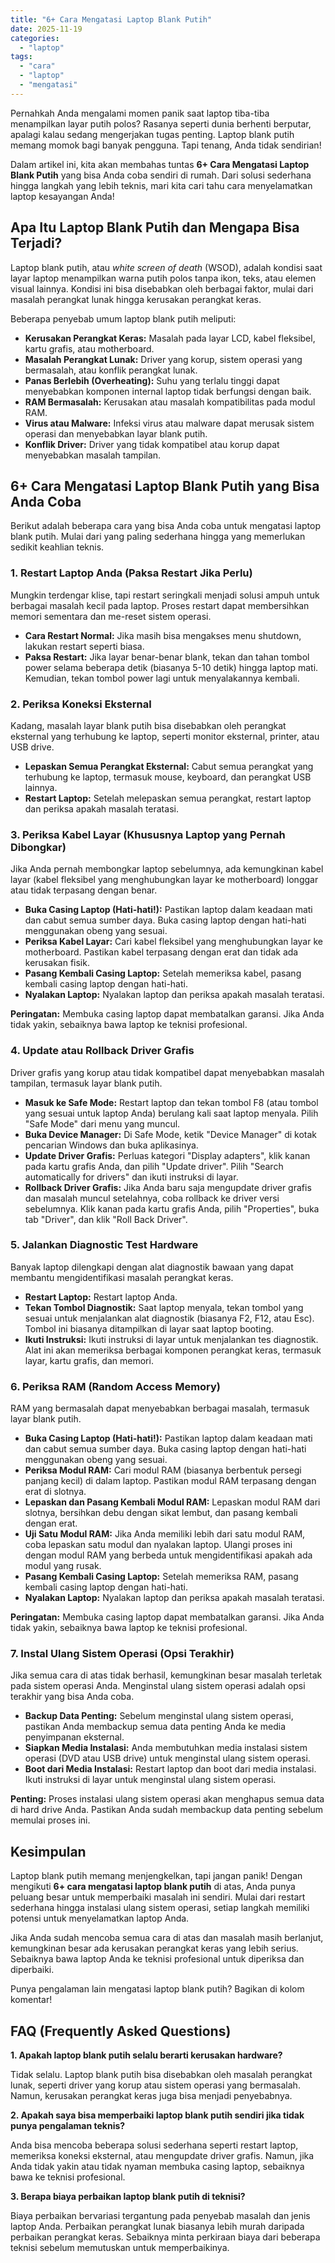 ```yaml
---
title: "6+ Cara Mengatasi Laptop Blank Putih"
date: 2025-11-19
categories: 
  - "laptop"
tags: 
  - "cara"
  - "laptop"
  - "mengatasi"
---
```


Pernahkah Anda mengalami momen panik saat laptop tiba-tiba menampilkan layar putih polos? Rasanya seperti dunia berhenti berputar, apalagi kalau sedang mengerjakan tugas penting. Laptop blank putih memang momok bagi banyak pengguna. Tapi tenang, Anda tidak sendirian!

Dalam artikel ini, kita akan membahas tuntas **6+ Cara Mengatasi Laptop Blank Putih** yang bisa Anda coba sendiri di rumah. Dari solusi sederhana hingga langkah yang lebih teknis, mari kita cari tahu cara menyelamatkan laptop kesayangan Anda!

## Apa Itu Laptop Blank Putih dan Mengapa Bisa Terjadi?

Laptop blank putih, atau _white screen of death_ (WSOD), adalah kondisi saat layar laptop menampilkan warna putih polos tanpa ikon, teks, atau elemen visual lainnya. Kondisi ini bisa disebabkan oleh berbagai faktor, mulai dari masalah perangkat lunak hingga kerusakan perangkat keras.

Beberapa penyebab umum laptop blank putih meliputi:

- **Kerusakan Perangkat Keras:** Masalah pada layar LCD, kabel fleksibel, kartu grafis, atau motherboard.
- **Masalah Perangkat Lunak:** Driver yang korup, sistem operasi yang bermasalah, atau konflik perangkat lunak.
- **Panas Berlebih (Overheating):** Suhu yang terlalu tinggi dapat menyebabkan komponen internal laptop tidak berfungsi dengan baik.
- **RAM Bermasalah:** Kerusakan atau masalah kompatibilitas pada modul RAM.
- **Virus atau Malware:** Infeksi virus atau malware dapat merusak sistem operasi dan menyebabkan layar blank putih.
- **Konflik Driver:** Driver yang tidak kompatibel atau korup dapat menyebabkan masalah tampilan.

## 6+ Cara Mengatasi Laptop Blank Putih yang Bisa Anda Coba

Berikut adalah beberapa cara yang bisa Anda coba untuk mengatasi laptop blank putih. Mulai dari yang paling sederhana hingga yang memerlukan sedikit keahlian teknis.

### 1\. Restart Laptop Anda (Paksa Restart Jika Perlu)

Mungkin terdengar klise, tapi restart seringkali menjadi solusi ampuh untuk berbagai masalah kecil pada laptop. Proses restart dapat membersihkan memori sementara dan me-reset sistem operasi.

- **Cara Restart Normal:** Jika masih bisa mengakses menu shutdown, lakukan restart seperti biasa.
- **Paksa Restart:** Jika layar benar-benar blank, tekan dan tahan tombol power selama beberapa detik (biasanya 5-10 detik) hingga laptop mati. Kemudian, tekan tombol power lagi untuk menyalakannya kembali.

### 2\. Periksa Koneksi Eksternal

Kadang, masalah layar blank putih bisa disebabkan oleh perangkat eksternal yang terhubung ke laptop, seperti monitor eksternal, printer, atau USB drive.

- **Lepaskan Semua Perangkat Eksternal:** Cabut semua perangkat yang terhubung ke laptop, termasuk mouse, keyboard, dan perangkat USB lainnya.
- **Restart Laptop:** Setelah melepaskan semua perangkat, restart laptop dan periksa apakah masalah teratasi.

### 3\. Periksa Kabel Layar (Khususnya Laptop yang Pernah Dibongkar)

Jika Anda pernah membongkar laptop sebelumnya, ada kemungkinan kabel layar (kabel fleksibel yang menghubungkan layar ke motherboard) longgar atau tidak terpasang dengan benar.

- **Buka Casing Laptop (Hati-hati!):** Pastikan laptop dalam keadaan mati dan cabut semua sumber daya. Buka casing laptop dengan hati-hati menggunakan obeng yang sesuai.
- **Periksa Kabel Layar:** Cari kabel fleksibel yang menghubungkan layar ke motherboard. Pastikan kabel terpasang dengan erat dan tidak ada kerusakan fisik.
- **Pasang Kembali Casing Laptop:** Setelah memeriksa kabel, pasang kembali casing laptop dengan hati-hati.
- **Nyalakan Laptop:** Nyalakan laptop dan periksa apakah masalah teratasi.

**Peringatan:** Membuka casing laptop dapat membatalkan garansi. Jika Anda tidak yakin, sebaiknya bawa laptop ke teknisi profesional.

### 4\. Update atau Rollback Driver Grafis

Driver grafis yang korup atau tidak kompatibel dapat menyebabkan masalah tampilan, termasuk layar blank putih.

- **Masuk ke Safe Mode:** Restart laptop dan tekan tombol F8 (atau tombol yang sesuai untuk laptop Anda) berulang kali saat laptop menyala. Pilih "Safe Mode" dari menu yang muncul.
- **Buka Device Manager:** Di Safe Mode, ketik "Device Manager" di kotak pencarian Windows dan buka aplikasinya.
- **Update Driver Grafis:** Perluas kategori "Display adapters", klik kanan pada kartu grafis Anda, dan pilih "Update driver". Pilih "Search automatically for drivers" dan ikuti instruksi di layar.
- **Rollback Driver Grafis:** Jika Anda baru saja mengupdate driver grafis dan masalah muncul setelahnya, coba rollback ke driver versi sebelumnya. Klik kanan pada kartu grafis Anda, pilih "Properties", buka tab "Driver", dan klik "Roll Back Driver".

### 5\. Jalankan Diagnostic Test Hardware

Banyak laptop dilengkapi dengan alat diagnostik bawaan yang dapat membantu mengidentifikasi masalah perangkat keras.

- **Restart Laptop:** Restart laptop Anda.
- **Tekan Tombol Diagnostik:** Saat laptop menyala, tekan tombol yang sesuai untuk menjalankan alat diagnostik (biasanya F2, F12, atau Esc). Tombol ini biasanya ditampilkan di layar saat laptop booting.
- **Ikuti Instruksi:** Ikuti instruksi di layar untuk menjalankan tes diagnostik. Alat ini akan memeriksa berbagai komponen perangkat keras, termasuk layar, kartu grafis, dan memori.

### 6\. Periksa RAM (Random Access Memory)

RAM yang bermasalah dapat menyebabkan berbagai masalah, termasuk layar blank putih.

- **Buka Casing Laptop (Hati-hati!):** Pastikan laptop dalam keadaan mati dan cabut semua sumber daya. Buka casing laptop dengan hati-hati menggunakan obeng yang sesuai.
- **Periksa Modul RAM:** Cari modul RAM (biasanya berbentuk persegi panjang kecil) di dalam laptop. Pastikan modul RAM terpasang dengan erat di slotnya.
- **Lepaskan dan Pasang Kembali Modul RAM:** Lepaskan modul RAM dari slotnya, bersihkan debu dengan sikat lembut, dan pasang kembali dengan erat.
- **Uji Satu Modul RAM:** Jika Anda memiliki lebih dari satu modul RAM, coba lepaskan satu modul dan nyalakan laptop. Ulangi proses ini dengan modul RAM yang berbeda untuk mengidentifikasi apakah ada modul yang rusak.
- **Pasang Kembali Casing Laptop:** Setelah memeriksa RAM, pasang kembali casing laptop dengan hati-hati.
- **Nyalakan Laptop:** Nyalakan laptop dan periksa apakah masalah teratasi.

**Peringatan:** Membuka casing laptop dapat membatalkan garansi. Jika Anda tidak yakin, sebaiknya bawa laptop ke teknisi profesional.

### 7\. Instal Ulang Sistem Operasi (Opsi Terakhir)

Jika semua cara di atas tidak berhasil, kemungkinan besar masalah terletak pada sistem operasi Anda. Menginstal ulang sistem operasi adalah opsi terakhir yang bisa Anda coba.

- **Backup Data Penting:** Sebelum menginstal ulang sistem operasi, pastikan Anda membackup semua data penting Anda ke media penyimpanan eksternal.
- **Siapkan Media Instalasi:** Anda membutuhkan media instalasi sistem operasi (DVD atau USB drive) untuk menginstal ulang sistem operasi.
- **Boot dari Media Instalasi:** Restart laptop dan boot dari media instalasi. Ikuti instruksi di layar untuk menginstal ulang sistem operasi.

**Penting:** Proses instalasi ulang sistem operasi akan menghapus semua data di hard drive Anda. Pastikan Anda sudah membackup data penting sebelum memulai proses ini.

## Kesimpulan

Laptop blank putih memang menjengkelkan, tapi jangan panik! Dengan mengikuti **6+ cara mengatasi laptop blank putih** di atas, Anda punya peluang besar untuk memperbaiki masalah ini sendiri. Mulai dari restart sederhana hingga instalasi ulang sistem operasi, setiap langkah memiliki potensi untuk menyelamatkan laptop Anda.

Jika Anda sudah mencoba semua cara di atas dan masalah masih berlanjut, kemungkinan besar ada kerusakan perangkat keras yang lebih serius. Sebaiknya bawa laptop Anda ke teknisi profesional untuk diperiksa dan diperbaiki.

Punya pengalaman lain mengatasi laptop blank putih? Bagikan di kolom komentar!

## FAQ (Frequently Asked Questions)

**1\. Apakah laptop blank putih selalu berarti kerusakan hardware?**

Tidak selalu. Laptop blank putih bisa disebabkan oleh masalah perangkat lunak, seperti driver yang korup atau sistem operasi yang bermasalah. Namun, kerusakan perangkat keras juga bisa menjadi penyebabnya.

**2\. Apakah saya bisa memperbaiki laptop blank putih sendiri jika tidak punya pengalaman teknis?**

Anda bisa mencoba beberapa solusi sederhana seperti restart laptop, memeriksa koneksi eksternal, atau mengupdate driver grafis. Namun, jika Anda tidak yakin atau tidak nyaman membuka casing laptop, sebaiknya bawa ke teknisi profesional.

**3\. Berapa biaya perbaikan laptop blank putih di teknisi?**

Biaya perbaikan bervariasi tergantung pada penyebab masalah dan jenis laptop Anda. Perbaikan perangkat lunak biasanya lebih murah daripada perbaikan perangkat keras. Sebaiknya minta perkiraan biaya dari beberapa teknisi sebelum memutuskan untuk memperbaikinya.
